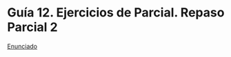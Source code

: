 # Guía 12. Ejercicios de Parcial. Repaso Parcial 2

[Enunciado](https://docs.google.com/document/d/1fBbZK8Upd7IABSlyZ1q59NYv0T04o8MV/preview)
